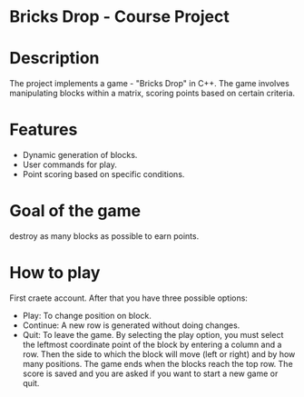 # Bricks Drop - Course Project

# Description
The project implements a game - "Bricks Drop" in C++. The game involves manipulating blocks within a matrix, scoring points based on certain criteria.

# Features
- Dynamic generation of blocks.
- User commands for play.
- Point scoring based on specific conditions.

# Goal of the game
destroy as many blocks as possible to earn points.

# How to play
First craete account. After that you have three possible options:
- Play: To change position on block.
- Continue: А new row is generated without doing changes.
- Quit: To leave the game.
By selecting the play option, you must select the leftmost coordinate point of the block by entering a column and a row. Then the side to which the block will move (left or right) and by how many positions.
The game ends when the blocks reach the top row. Тhe score is saved and you are asked if you want to start a new game or quit.
